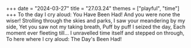+++
date = "2024-03-27"
title = "27.03.24"
themes = ["playful", "time"]
+++
To the day I cry aloud:
You Have Been Had!
And you were none the wiser!
Strolling through the skies and parks,
I saw your meandering by my side,
Yet you saw not my taking breath,
Puff by puff I seized the day,
Each moment ever fleeting till...
I unravelled time itself and stepped on through,
To here where I cry aloud:
The Day's Been Had!
